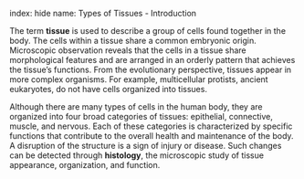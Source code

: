 index: hide
name: Types of Tissues - Introduction

The term  **tissue** is used to describe a group of cells found together in the body. The cells within a tissue share a common embryonic origin. Microscopic observation reveals that the cells in a tissue share morphological features and are arranged in an orderly pattern that achieves the tissue’s functions. From the evolutionary perspective, tissues appear in more complex organisms. For example, multicellular protists, ancient eukaryotes, do not have cells organized into tissues.

Although there are many types of cells in the human body, they are organized into four broad categories of tissues: epithelial, connective, muscle, and nervous. Each of these categories is characterized by specific functions that contribute to the overall health and maintenance of the body. A disruption of the structure is a sign of injury or disease. Such changes can be detected through  **histology**, the microscopic study of tissue appearance, organization, and function.
